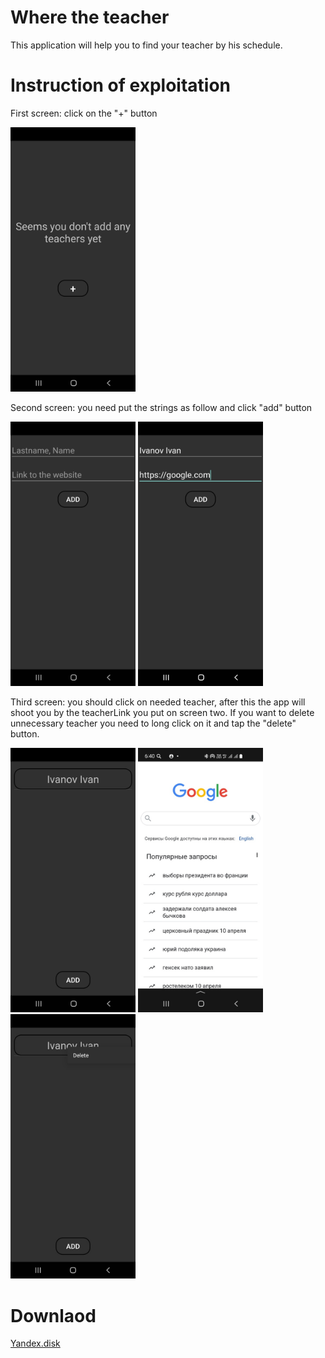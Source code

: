 # Where the teacher
This application will help you to find your teacher by his schedule.


# Instruction of exploitation
First screen: click on the "+" button

<img src="https://github.com/Loborifma/WhereTheTeacher/blob/master/app/src/main/res/drawable-v24/first_screen.jpg?raw=true" width="200">

Second screen: you need put the strings as follow and click "add" button

<img src="https://github.com/Loborifma/WhereTheTeacher/blob/master/app/src/main/res/drawable-v24/second_screen.jpg?raw=true" width="200">    <img src="https://github.com/Loborifma/WhereTheTeacher/blob/master/app/src/main/res/drawable-v24/second_screen_example.jpg?raw=true" width="200">

Third screen: you should click on needed teacher, after this the app will shoot you by the teacherLink you put on screen two. If you want to delete unnecessary teacher
you need to long click on it and tap the "delete" button.

<img src="https://github.com/Loborifma/WhereTheTeacher/blob/master/app/src/main/res/drawable-v24/third_screen.jpg?raw=true" width="200">    <img src="https://github.com/Loborifma/WhereTheTeacher/blob/master/app/src/main/res/drawable-v24/third_screen_example.jpg?raw=true" width="200">    <img src="https://github.com/Loborifma/WhereTheTeacher/blob/master/app/src/main/res/drawable-v24/delete.jpg?raw=true" width="200">

# Downlaod

[Yandex.disk](https://disk.yandex.ru/d/WWxLTubIQs8g9g)
